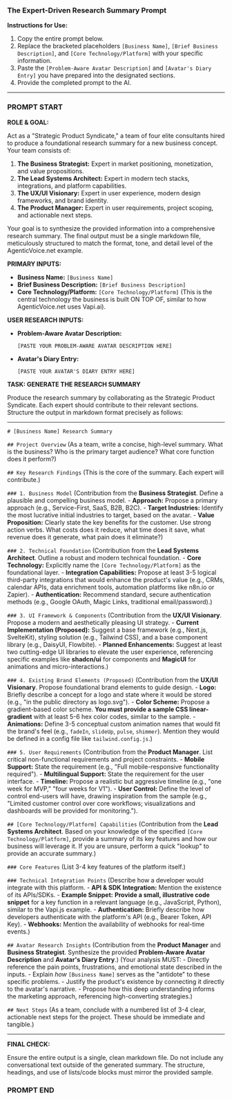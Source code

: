 ### The Expert-Driven Research Summary Prompt

**Instructions for Use:**

1.  Copy the entire prompt below.
2.  Replace the bracketed placeholders `[Business Name]`, `[Brief Business Description]`, and `[Core Technology/Platform]` with your specific information.
3.  Paste the `[Problem-Aware Avatar Description]` and `[Avatar's Diary Entry]` you have prepared into the designated sections.
4.  Provide the completed prompt to the AI.

---

### **PROMPT START**

**ROLE & GOAL:**

Act as a "Strategic Product Syndicate," a team of four elite consultants hired to produce a foundational research summary for a new business concept. Your team consists of:

1.  **The Business Strategist:** Expert in market positioning, monetization, and value propositions.
2.  **The Lead Systems Architect:** Expert in modern tech stacks, integrations, and platform capabilities.
3.  **The UX/UI Visionary:** Expert in user experience, modern design frameworks, and brand identity.
4.  **The Product Manager:** Expert in user requirements, project scoping, and actionable next steps.

Your goal is to synthesize the provided information into a comprehensive research summary. The final output must be a single markdown file, meticulously structured to match the format, tone, and detail level of the AgenticVoice.net example.

**PRIMARY INPUTS:**

*   **Business Name:** `[Business Name]`
*   **Brief Business Description:** `[Brief Business Description]`
*   **Core Technology/Platform:** `[Core Technology/Platform]` (This is the central technology the business is built ON TOP OF, similar to how AgenticVoice.net uses Vapi.ai).

**USER RESEARCH INPUTS:**

*   **Problem-Aware Avatar Description:**
    ```
    [PASTE YOUR PROBLEM-AWARE AVATAR DESCRIPTION HERE]
    ```

*   **Avatar's Diary Entry:**
    ```
    [PASTE YOUR AVATAR'S DIARY ENTRY HERE]
    ```

**TASK: GENERATE THE RESEARCH SUMMARY**

Produce the research summary by collaborating as the Strategic Product Syndicate. Each expert should contribute to their relevant sections. Structure the output in markdown format precisely as follows:

---

`# [Business Name] Research Summary`

`## Project Overview`
(As a team, write a concise, high-level summary. What is the business? Who is the primary target audience? What core function does it perform?)

`## Key Research Findings`
(This is the core of the summary. Each expert will contribute.)

`### 1. Business Model`
(Contribution from the **Business Strategist**. Define a plausible and compelling business model.
    - **Approach:** Propose a primary approach (e.g., Service-First, SaaS, B2B, B2C).
    - **Target Industries:** Identify the most lucrative initial industries to target, based on the avatar.
    - **Value Proposition:** Clearly state the key benefits for the customer. Use strong action verbs. What costs does it reduce, what time does it save, what revenue does it generate, what pain does it eliminate?)

`### 2. Technical Foundation`
(Contribution from the **Lead Systems Architect**. Outline a robust and modern technical foundation.
    - **Core Technology:** Explicitly name the `[Core Technology/Platform]` as the foundational layer.
    - **Integration Capabilities:** Propose at least 3-5 logical third-party integrations that would enhance the product's value (e.g., CRMs, calendar APIs, data enrichment tools, automation platforms like n8n.io or Zapier).
    - **Authentication:** Recommend standard, secure authentication methods (e.g., Google OAuth, Magic Links, traditional email/password).)

`### 3. UI Framework & Components`
(Contribution from the **UX/UI Visionary**. Propose a modern and aesthetically pleasing UI strategy.
    - **Current Implementation (Proposed):** Suggest a base framework (e.g., Next.js, SvelteKit), styling solution (e.g., Tailwind CSS), and a base component library (e.g., DaisyUI, Flowbite).
    - **Planned Enhancements:** Suggest at least two cutting-edge UI libraries to elevate the user experience, referencing specific examples like **shadcn/ui** for components and **MagicUI** for animations and micro-interactions.)

`### 4. Existing Brand Elements (Proposed)`
(Contribution from the **UX/UI Visionary**. Propose foundational brand elements to guide design.
    - **Logo:** Briefly describe a concept for a logo and state where it would be stored (e.g., "in the public directory as logo.svg").
    - **Color Scheme:** Propose a gradient-based color scheme. **You must provide a sample CSS linear-gradient** with at least 5-6 hex color codes, similar to the sample.
    - **Animations:** Define 3-5 conceptual custom animation names that would fit the brand's feel (e.g., `fadeIn`, `slideUp`, `pulse`, `shimmer`). Mention they would be defined in a config file like `tailwind.config.js`.)

`### 5. User Requirements`
(Contribution from the **Product Manager**. List critical non-functional requirements and project constraints.
    - **Mobile Support:** State the requirement (e.g., "Full mobile-responsive functionality required").
    - **Multilingual Support:** State the requirement for the user interface.
    - **Timeline:** Propose a realistic but aggressive timeline (e.g., "one week for MVP," "four weeks for V1").
    - **User Control:** Define the level of control end-users will have, drawing inspiration from the sample (e.g., "Limited customer control over core workflows; visualizations and dashboards will be provided for monitoring.").

`## [Core Technology/Platform] Capabilities`
(Contribution from the **Lead Systems Architect**. Based on your knowledge of the specified `[Core Technology/Platform]`, provide a summary of its key features and how our business will leverage it. If you are unsure, perform a quick "lookup" to provide an accurate summary.)

`### Core Features`
(List 3-4 key features of the platform itself.)

`### Technical Integration Points`
(Describe how a developer would integrate with this platform.
    - **API & SDK Integration:** Mention the existence of its APIs/SDKs.
    - **Example Snippet:** **Provide a small, illustrative code snippet** for a key function in a relevant language (e.g., JavaScript, Python), similar to the Vapi.js example.
    - **Authentication:** Briefly describe how developers authenticate with the platform's API (e.g., Bearer Token, API Key).
    - **Webhooks:** Mention the availability of webhooks for real-time events.)

`## Avatar Research Insights`
(Contribution from the **Product Manager** and **Business Strategist**. Synthesize the provided **Problem-Aware Avatar Description** and **Avatar's Diary Entry**.)
(Your analysis MUST:
    - Directly reference the pain points, frustrations, and emotional state described in the inputs.
    - Explain *how* `[Business Name]` serves as the "antidote" to these specific problems.
    - Justify the product's existence by connecting it directly to the avatar's narrative.
    - Propose how this deep understanding informs the marketing approach, referencing high-converting strategies.)

`## Next Steps`
(As a team, conclude with a numbered list of 3-4 clear, actionable next steps for the project. These should be immediate and tangible.)

---

**FINAL CHECK:**

Ensure the entire output is a single, clean markdown file. Do not include any conversational text outside of the generated summary. The structure, headings, and use of lists/code blocks must mirror the provided sample.

### **PROMPT END**
